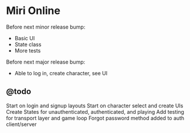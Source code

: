 Miri Online
===========

Before next minor release bump:
 - Basic UI
 - State class
 - More tests

Before next major release bump:
 - Able to log in, create character, see UI


## @todo

Start on login and signup layouts
Start on character select and create UIs
Create States for unauthenticated, authenticated, and playing
Add testing for transport layer and game loop
Forgot password method added to auth client/server